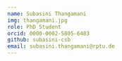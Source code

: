 ```yaml
---
name: Subasini Thangamani
img: thangamani.jpg
role: PhD Student
orcid: 0000-0002-5805-6483
github: subasini-csb
email: subasini.thangamani@rptu.de
---
```

